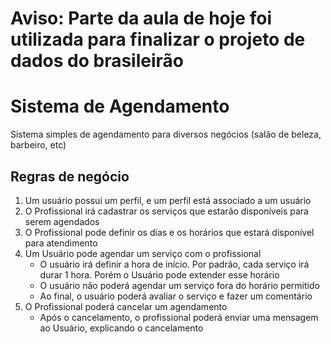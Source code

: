 # Aviso: Parte da aula de hoje foi utilizada para finalizar o projeto de dados do brasileirão

# Sistema de Agendamento

Sistema simples de agendamento para diversos negócios (salão de beleza, barbeiro, etc)

## Regras de negócio

1. Um usuário possui um perfil, e um perfil está associado a um usuário
2. O Profissional irá cadastrar os serviços que estarão disponíveis para serem agendados
3. O Profissional pode definir os dias e os horários que estará disponível para atendimento
4. Um Usuário pode agendar um serviço com o profissional
    * O usuário irá definir a hora de início. Por padrão, cada serviço irá durar 1 hora. Porém o Usuário pode extender esse horário
    * O usuário não poderá agendar um serviço fora do horário permitido
    * Ao final, o usuário poderá avaliar o serviço e fazer um comentário
5. O Profissional poderá cancelar um agendamento
    * Após o cancelamento, o profissional poderá enviar uma mensagem ao Usuário, explicando o cancelamento